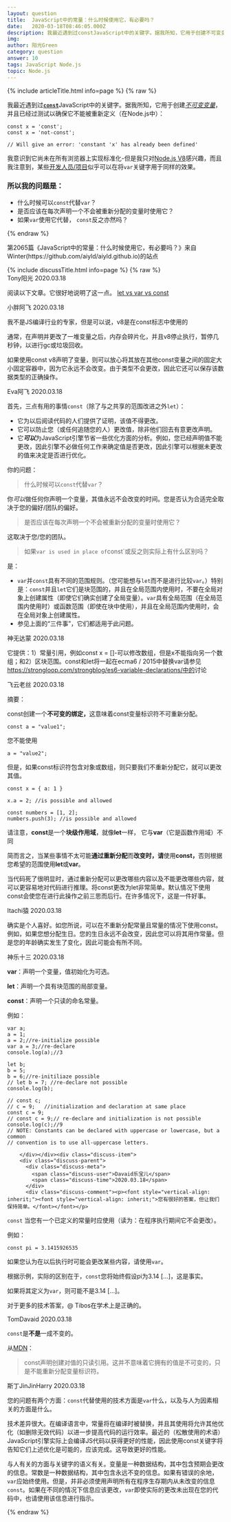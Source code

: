 ```yaml
---
layout: question
title:  JavaScript中的常量：什么时候使用它，有必要吗？
date:   2020-03-18T08:46:05.000Z
description: 我最近遇到过constJavaScript中的关键字。据我所知，它用于创建不可变变量，并且已经过测试以确保它不能被重新定义（在Node.js中）：co...
img: 
author: 阳光Green
category: question
answer: 10
tags: JavaScript Node.js
topic: Node.js
---
```

<div class="article-root">
  <div class="article">
    {% include articleTitle.html info=page %}
    {% raw %}
    <div class="article-content"><p><font style="vertical-align: inherit;"><font style="vertical-align: inherit;">我最近遇到过</font></font><a href="https://developer.mozilla.org/en-US/docs/Web/JavaScript/Reference/Statements/const" rel="noreferrer"><strong><code>const</code></strong></a><font style="vertical-align: inherit;"><font style="vertical-align: inherit;">JavaScript中</font><font style="vertical-align: inherit;">的</font><font style="vertical-align: inherit;">关键字。</font><font style="vertical-align: inherit;">据我所知，它用于创建</font></font><a href="https://stackoverflow.com/questions/20014513/javascript-const-keyword"><em><font style="vertical-align: inherit;"><font style="vertical-align: inherit;">不可变变量</font></font></em></a><font style="vertical-align: inherit;"><font style="vertical-align: inherit;">，并且已经过测试以确保它不能被重新定义（在Node.js中）：</font></font></p>

<pre><code>const x = 'const';<font></font>
const x = 'not-const';<font></font>
<font></font>
// Will give an error: 'constant 'x' has already been defined'<font></font>
</code></pre>

<p><font style="vertical-align: inherit;"><font style="vertical-align: inherit;">我意识到它尚未在所有浏览器上实现标准化-但是我只对</font></font><a href="https://nodejs.org/api/v8.html#v8_v8" rel="noreferrer"><font style="vertical-align: inherit;"><font style="vertical-align: inherit;">Node.js V8</font></font></a><font style="vertical-align: inherit;"><font style="vertical-align: inherit;">感兴趣</font><font style="vertical-align: inherit;">，而且我注意到，某些</font></font><a href="https://github.com/mozilla/node-client-sessions/blob/master/lib/client-sessions.js" rel="noreferrer"><font style="vertical-align: inherit;"><font style="vertical-align: inherit;">开发人员/项目</font></font></a><font style="vertical-align: inherit;"><font style="vertical-align: inherit;">似乎可以在将</font></font><code>var</code><font style="vertical-align: inherit;"><font style="vertical-align: inherit;">关键字用于同样的效果。</font></font></p>

<h3><font style="vertical-align: inherit;"><font style="vertical-align: inherit;">所以我的问题是：</font></font></h3>

<ul>
<li><font style="vertical-align: inherit;"><font style="vertical-align: inherit;">什么时候可以</font></font><code>const</code><font style="vertical-align: inherit;"><font style="vertical-align: inherit;">代替</font></font><code>var</code><font style="vertical-align: inherit;"><font style="vertical-align: inherit;">？</font></font></li>
<li><font style="vertical-align: inherit;"><font style="vertical-align: inherit;">是否应该在每次声明一个不会被重新分配的变量时使用它？</font></font></li>
<li><font style="vertical-align: inherit;"><font style="vertical-align: inherit;">如果</font></font><code>var</code><font style="vertical-align: inherit;"><font style="vertical-align: inherit;">使用它代替，
 </font></font><code>const</code><font style="vertical-align: inherit;"><font style="vertical-align: inherit;">反之亦然吗？</font></font></li>
</ul></div>
    {% endraw %}
  </div>
  <p class="winter_mark">第2065篇《JavaScript中的常量：什么时候使用它，有必要吗？》来自Winter(https://github.com/aiyld/aiyld.github.io)的站点</p>
  <div class="discuss-wrapper">
    {% include discussTitle.html info=page %}
    {% raw %}
    <div class="discuss-item">
        <div class="discuss-parent">
          <div class="discuss-meta">
            <span class="discuss-user">Tony阳光</span>
            <span class="discuss-time">2020.03.18</span>
          </div>
          <div class="discuss-comment"><p><font style="vertical-align: inherit;"><font style="vertical-align: inherit;">阅读以下文章。它很好地说明了这一点。 
</font></font><a href="https://tylermcginnis.com/var-let-const/" rel="nofollow noreferrer"><font style="vertical-align: inherit;"><font style="vertical-align: inherit;">let vs var vs const</font></font></a></p></div>
        </div></div><div class="discuss-item">
        <div class="discuss-parent">
          <div class="discuss-meta">
            <span class="discuss-user">小胖阿飞</span>
            <span class="discuss-time">2020.03.18</span>
          </div>
          <div class="discuss-comment"><p><font style="vertical-align: inherit;"><font style="vertical-align: inherit;">我不是JS编译行业的专家，但是可以说，v8是在const标志中使用的</font></font></p>

<p><font style="vertical-align: inherit;"><font style="vertical-align: inherit;">通常，在声明并更改了一堆变量之后，内存会碎片化，并且v8停止执行，暂停几秒钟，以进行gc或垃圾回收。</font></font></p>

<p><font style="vertical-align: inherit;"><font style="vertical-align: inherit;">如果使用const v8声明了变量，则可以放心将其放在其他const变量之间的固定大小固定容器中，因为它永远不会改变。</font><font style="vertical-align: inherit;">由于类型不会更改，因此它还可以保存该数据类型的正确操作。</font></font></p></div>
        </div></div><div class="discuss-item">
        <div class="discuss-parent">
          <div class="discuss-meta">
            <span class="discuss-user">Eva阿飞</span>
            <span class="discuss-time">2020.03.18</span>
          </div>
          <div class="discuss-comment"><p><font style="vertical-align: inherit;"><font style="vertical-align: inherit;">首先，三点有用的事情</font></font><code>const</code><font style="vertical-align: inherit;"><font style="vertical-align: inherit;">（除了与之共享的范围改进之外</font></font><code>let</code><font style="vertical-align: inherit;"><font style="vertical-align: inherit;">）：</font></font></p>

<ul>
<li><font style="vertical-align: inherit;"><font style="vertical-align: inherit;">它为以后阅读代码的人们提供了证明，该值不得更改。</font></font></li>
<li><font style="vertical-align: inherit;"><font style="vertical-align: inherit;">它可以防止您（或任何追随您的人）更改值，除非他们回去有意更改声明。</font></font></li>
<li><font style="vertical-align: inherit;"><font style="vertical-align: inherit;">它</font></font><strong><em><font style="vertical-align: inherit;"><font style="vertical-align: inherit;">可以</font></font></em></strong><font style="vertical-align: inherit;"><font style="vertical-align: inherit;">为JavaScript引擎节省一些优化方面的分析。</font><font style="vertical-align: inherit;">例如，您已经声明值不能更改，因此引擎不必做任何工作来确定值是否更改，因此引擎可以根据未更改的值来决定是否进行优化。</font></font></li>
</ul>

<p><font style="vertical-align: inherit;"><font style="vertical-align: inherit;">你的问题：</font></font></p>

<blockquote>
  <p><font style="vertical-align: inherit;"><font style="vertical-align: inherit;">什么时候可以</font></font><code>const</code><font style="vertical-align: inherit;"><font style="vertical-align: inherit;">代替</font></font><code>var</code><font style="vertical-align: inherit;"><font style="vertical-align: inherit;">？</font></font></p>
</blockquote>

<p><font style="vertical-align: inherit;"><font style="vertical-align: inherit;">你</font></font><em><font style="vertical-align: inherit;"><font style="vertical-align: inherit;">可以</font></font></em><font style="vertical-align: inherit;"><font style="vertical-align: inherit;">做任何你声明一个变量，其值永远不会改变的时间。</font><font style="vertical-align: inherit;">您是否认为合适完全取决于您的偏好/团队的偏好。</font></font></p>

<blockquote>
  <p><font style="vertical-align: inherit;"><font style="vertical-align: inherit;">是否应该在每次声明一个不会被重新分配的变量时使用它？</font></font></p>
</blockquote>

<p><font style="vertical-align: inherit;"><font style="vertical-align: inherit;">这取决于您/您的团队。</font></font></p>

<blockquote>
  <p><font style="vertical-align: inherit;"><font style="vertical-align: inherit;">如果</font></font><code>var is used in place of</code><font style="vertical-align: inherit;"><font style="vertical-align: inherit;">const`或反之</font><font style="vertical-align: inherit;">则实际上有什么区别</font><font style="vertical-align: inherit;">吗？</font></font></p>
</blockquote>

<p><font style="vertical-align: inherit;"><font style="vertical-align: inherit;">是：</font></font></p>

<ul>
<li><code>var</code><font style="vertical-align: inherit;"><font style="vertical-align: inherit;">并</font></font><code>const</code><font style="vertical-align: inherit;"><font style="vertical-align: inherit;">具有不同的范围规则。</font><font style="vertical-align: inherit;">（您可能想与</font></font><code>let</code><font style="vertical-align: inherit;"><font style="vertical-align: inherit;">而不是</font><font style="vertical-align: inherit;">进行比较</font></font><code>var</code><font style="vertical-align: inherit;"><font style="vertical-align: inherit;">。）特别是：</font></font><code>const</code><font style="vertical-align: inherit;"><font style="vertical-align: inherit;">并且</font></font><code>let</code><font style="vertical-align: inherit;"><font style="vertical-align: inherit;">它们是块范围的，并且在全局范围内使用时，不要在全局对象上创建属性（即使它们确实创建了全局变量）。</font></font><code>var</code><font style="vertical-align: inherit;"><font style="vertical-align: inherit;">具有全局范围（在全局范围内使用时）或函数范围（即使在块中使用），并且在全局范围内使用时，会在全局对象上创建属性。</font></font></li>
<li><font style="vertical-align: inherit;"><font style="vertical-align: inherit;">参见上面的“三件事”，它们都适用于此问题。</font></font></li>
</ul></div>
        </div></div><div class="discuss-item">
        <div class="discuss-parent">
          <div class="discuss-meta">
            <span class="discuss-user">神无达蒙</span>
            <span class="discuss-time">2020.03.18</span>
          </div>
          <div class="discuss-comment"><p><font style="vertical-align: inherit;"><font style="vertical-align: inherit;">它提供：1）常量引用，例如const x = []-可以修改数组，但是x不能指向另一个数组；</font><font style="vertical-align: inherit;">和2）区块范围。</font><font style="vertical-align: inherit;">const和let将一起在ecma6 / 2015中替换var请参见</font><a href="https://strongloop.com/strongblog/es6-variable-declarations/" rel="nofollow"><font style="vertical-align: inherit;">https://strongloop.com/strongblog/es6-variable-declarations/中的</font></a><font style="vertical-align: inherit;">讨论</font></font><a href="https://strongloop.com/strongblog/es6-variable-declarations/" rel="nofollow"><font style="vertical-align: inherit;"></font></a></p></div>
        </div></div><div class="discuss-item">
        <div class="discuss-parent">
          <div class="discuss-meta">
            <span class="discuss-user">飞云老丝</span>
            <span class="discuss-time">2020.03.18</span>
          </div>
          <div class="discuss-comment"><p><font style="vertical-align: inherit;"><font style="vertical-align: inherit;">摘要： </font></font></p>

<p><font style="vertical-align: inherit;"><font style="vertical-align: inherit;">const创建一个</font></font><strong><font style="vertical-align: inherit;"><font style="vertical-align: inherit;">不可变的绑定，</font></font></strong><font style="vertical-align: inherit;"><font style="vertical-align: inherit;">这意味着const变量标识符不可重新分配。</font></font></p>

<pre><code>const a = "value1";
</code></pre>

<p><font style="vertical-align: inherit;"><font style="vertical-align: inherit;">您不能使用 </font></font></p>

<pre><code>a = "value2";
</code></pre>

<p><font style="vertical-align: inherit;"><font style="vertical-align: inherit;">但是，如果const标识符包含对象或数组，则只要我们不重新分配它，就可以更改其值。</font></font></p>

<pre><code>const x = { a: 1 }<font></font>
<font></font>
x.a = 2; //is possible and allowed<font></font>
<font></font>
const numbers = [1, 2];<font></font>
numbers.push(3); //is possible and allowed<font></font>
</code></pre>

<p><font style="vertical-align: inherit;"><font style="vertical-align: inherit;">请注意，</font></font><strong><font style="vertical-align: inherit;"><font style="vertical-align: inherit;">const</font></font></strong><font style="vertical-align: inherit;"><font style="vertical-align: inherit;">是一个</font></font><strong><font style="vertical-align: inherit;"><font style="vertical-align: inherit;">块级作用域</font></font></strong><font style="vertical-align: inherit;"><font style="vertical-align: inherit;">，就像</font></font><strong><font style="vertical-align: inherit;"><font style="vertical-align: inherit;">let</font></font></strong><font style="vertical-align: inherit;"><font style="vertical-align: inherit;">一样，</font><font style="vertical-align: inherit;">  它</font><font style="vertical-align: inherit;">与</font></font><strong><font style="vertical-align: inherit;"><font style="vertical-align: inherit;">var</font></font></strong><font style="vertical-align: inherit;"><font style="vertical-align: inherit;">（它是函数作用域）不同</font></font></p>

<p><font style="vertical-align: inherit;"><font style="vertical-align: inherit;">简而言之，当某些事情不太可能</font></font><strong><font style="vertical-align: inherit;"><font style="vertical-align: inherit;">通过重新分配</font></font></strong><font style="vertical-align: inherit;"><font style="vertical-align: inherit;">而</font><strong><font style="vertical-align: inherit;">改变时，请</font></strong><font style="vertical-align: inherit;">使用</font></font><strong><font style="vertical-align: inherit;"><font style="vertical-align: inherit;">const，</font></font></strong><font style="vertical-align: inherit;"><font style="vertical-align: inherit;">否则</font><font style="vertical-align: inherit;">根据您希望的范围</font><font style="vertical-align: inherit;">使用</font></font><strong><font style="vertical-align: inherit;"><font style="vertical-align: inherit;">let</font></font></strong><font style="vertical-align: inherit;"><font style="vertical-align: inherit;">或</font></font><strong><font style="vertical-align: inherit;"><font style="vertical-align: inherit;">var</font></font></strong><font style="vertical-align: inherit;"><font style="vertical-align: inherit;">。</font></font></p>

<p><font style="vertical-align: inherit;"><font style="vertical-align: inherit;">当代码死了很明显时，通过重新分配可以更改哪些内容以及不能更改哪些内容，就可以更容易地对代码进行推理。</font><font style="vertical-align: inherit;">将const更改为let非常简单。</font><font style="vertical-align: inherit;">默认情况下使用const会使您在进行此操作之前三思而后行。</font><font style="vertical-align: inherit;">在许多情况下，这是一件好事。</font></font></p></div>
        </div></div><div class="discuss-item">
        <div class="discuss-parent">
          <div class="discuss-meta">
            <span class="discuss-user">Itachi猿</span>
            <span class="discuss-time">2020.03.18</span>
          </div>
          <div class="discuss-comment"><p><font style="vertical-align: inherit;"><font style="vertical-align: inherit;">确实是个人喜好。</font><font style="vertical-align: inherit;">如您所说，可以在不重新分配常量且常量的情况下使用const。</font><font style="vertical-align: inherit;">例如，如果您想分配生日。</font><font style="vertical-align: inherit;">您的生日永远不会改变，因此您可以将其用作常量。</font><font style="vertical-align: inherit;">但是您的年龄确实发生了变化，因此可能会有所不同。</font></font></p></div>
        </div></div><div class="discuss-item">
        <div class="discuss-parent">
          <div class="discuss-meta">
            <span class="discuss-user">神乐十三</span>
            <span class="discuss-time">2020.03.18</span>
          </div>
          <div class="discuss-comment"><p><strong><font style="vertical-align: inherit;"><font style="vertical-align: inherit;">var</font></font></strong><font style="vertical-align: inherit;"><font style="vertical-align: inherit;">：声明一个变量，值初始化为可选。</font></font></p>

<p><strong><font style="vertical-align: inherit;"><font style="vertical-align: inherit;">let</font></font></strong><font style="vertical-align: inherit;"><font style="vertical-align: inherit;">：声明一个具有块范围的局部变量。</font></font></p>

<p><strong><font style="vertical-align: inherit;"><font style="vertical-align: inherit;">const</font></font></strong><font style="vertical-align: inherit;"><font style="vertical-align: inherit;">：声明一个只读的命名常量。</font></font></p>

<p><font style="vertical-align: inherit;"><font style="vertical-align: inherit;">例如：</font></font></p>

<pre><code>var a;<font></font>
a = 1;<font></font>
a = 2;//re-initialize possible<font></font>
var a = 3;//re-declare<font></font>
console.log(a);//3<font></font>
<font></font>
let b;<font></font>
b = 5;<font></font>
b = 6;//re-initiliaze possible<font></font>
// let b = 7; //re-declare not possible<font></font>
console.log(b);<font></font>
<font></font>
// const c;<font></font>
// c = 9;   //initialization and declaration at same place<font></font>
const c = 9;<font></font>
// const c = 9;// re-declare and initialization is not possible<font></font>
console.log(c);//9<font></font>
// NOTE: Constants can be declared with uppercase or lowercase, but a common<font></font>
// convention is to use all-uppercase letters.<font></font>
</code></pre></div>
        </div></div><div class="discuss-item">
        <div class="discuss-parent">
          <div class="discuss-meta">
            <span class="discuss-user">Davaid乐宝儿</span>
            <span class="discuss-time">2020.03.18</span>
          </div>
          <div class="discuss-comment"><p><font style="vertical-align: inherit;"><font style="vertical-align: inherit;">您有很好的答案，但让我们保持简单。</font></font></p>

<p><code>const</code><font style="vertical-align: inherit;"><font style="vertical-align: inherit;"> 当您有一个已定义的常量时应使用（读为：在程序执行期间它不会更改）。</font></font></p>

<p><font style="vertical-align: inherit;"><font style="vertical-align: inherit;">例如：</font></font></p>

<pre><code>const pi = 3.1415926535
</code></pre>

<p><font style="vertical-align: inherit;"><font style="vertical-align: inherit;">如果您认为在以后执行时可能会更改某些内容，请使用</font></font><code>var</code><font style="vertical-align: inherit;"><font style="vertical-align: inherit;">。</font></font></p>

<p><font style="vertical-align: inherit;"><font style="vertical-align: inherit;">根据示例，实际的区别在于，</font></font><code>const</code><font style="vertical-align: inherit;"><font style="vertical-align: inherit;">您将始终假设pi为3.14 [...]，这是事实。</font></font></p>

<p><font style="vertical-align: inherit;"><font style="vertical-align: inherit;">如果将其定义为</font></font><code>var</code><font style="vertical-align: inherit;"><font style="vertical-align: inherit;">，则可能不是3.14 [...]。</font></font></p>

<p><font style="vertical-align: inherit;"><font style="vertical-align: inherit;">对于更多的技术答案，@ Tibos在学术上是正确的。</font></font></p></div>
        </div></div><div class="discuss-item">
        <div class="discuss-parent">
          <div class="discuss-meta">
            <span class="discuss-user">TomDavaid</span>
            <span class="discuss-time">2020.03.18</span>
          </div>
          <div class="discuss-comment"><p><code>const</code><font style="vertical-align: inherit;"><font style="vertical-align: inherit;">是</font></font><strong><font style="vertical-align: inherit;"><font style="vertical-align: inherit;">不是</font></font></strong><font style="vertical-align: inherit;"><font style="vertical-align: inherit;">一成不变的。</font></font></p>

<p><font style="vertical-align: inherit;"><font style="vertical-align: inherit;">从</font></font><a href="https://developer.mozilla.org/en-US/docs/Web/JavaScript/Reference/Statements/const"><font style="vertical-align: inherit;"><font style="vertical-align: inherit;">MDN</font></font></a><font style="vertical-align: inherit;"><font style="vertical-align: inherit;">：</font></font></p>

<blockquote>
  <p><font style="vertical-align: inherit;"><font style="vertical-align: inherit;">const声明创建对值的只读引用。</font><font style="vertical-align: inherit;">这并不意味着它拥有的值是不可变的，只是不能重新分配变量标识符。</font></font></p>
</blockquote></div>
        </div></div><div class="discuss-item">
        <div class="discuss-parent">
          <div class="discuss-meta">
            <span class="discuss-user">斯丁JinJinHarry</span>
            <span class="discuss-time">2020.03.18</span>
          </div>
          <div class="discuss-comment"><p><font style="vertical-align: inherit;"><font style="vertical-align: inherit;">您的问题有两个方面：</font></font><code>const</code><font style="vertical-align: inherit;"><font style="vertical-align: inherit;">代替</font><font style="vertical-align: inherit;">使用的技术方面是</font></font><code>var</code><font style="vertical-align: inherit;"><font style="vertical-align: inherit;">什么</font><font style="vertical-align: inherit;">，</font><font style="vertical-align: inherit;">以及与人为因素相关的方面是什么。</font></font></p>

<p><font style="vertical-align: inherit;"><font style="vertical-align: inherit;">技术差异很大。</font><font style="vertical-align: inherit;">在编译语言中，常量将在编译时被替换，并且其使用将允许其他优化（如删除无效代码）以进一步提高代码的运行效率。</font><font style="vertical-align: inherit;">最近的（松散使用的术语）JavaScript引擎实际上会编译JS代码以获得更好的性能，因此使用const关键字将告知它们上述优化是可能的，应该完成。</font><font style="vertical-align: inherit;">这导致更好的性能。</font></font></p>

<p><font style="vertical-align: inherit;"><font style="vertical-align: inherit;">与人有关的方面与关键字的语义有关。</font><font style="vertical-align: inherit;">变量是一种数据结构，其中包含预期会更改的信息。</font><font style="vertical-align: inherit;">常数是一种数据结构，其中包含永远不变的信息。</font><font style="vertical-align: inherit;">如果有错误的余地，</font></font><code>var</code><font style="vertical-align: inherit;"><font style="vertical-align: inherit;">应始终使用。</font><font style="vertical-align: inherit;">但是，并非必须使用声明所有在程序生存期内从未改变的信息</font></font><code>const</code><font style="vertical-align: inherit;"><font style="vertical-align: inherit;">。</font><font style="vertical-align: inherit;">如果在不同的情况下信息应该更改，</font></font><code>var</code><font style="vertical-align: inherit;"><font style="vertical-align: inherit;">即使实际的更改未出现在您的代码中，也请</font><font style="vertical-align: inherit;">使用该信息</font><font style="vertical-align: inherit;">进行指示。</font></font></p></div>
        </div></div>
    {% endraw %}
  </div>
<div>
